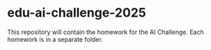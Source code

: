 # edu-ai-challenge-2025

This repository will contain the homework for the AI Challenge. Each homework is in a separate folder.
